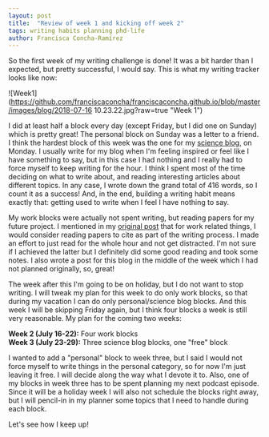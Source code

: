 ```yaml
---
layout: post
title:  "Review of week 1 and kicking off week 2"
tags: writing habits planning phd-life
author: Francisca Concha-Ramírez
---
```


So the first week of my writing challenge is done! It was a bit harder than I expected, but pretty successful, I would say. This is what my writing tracker looks like now:

![Week1](https://github.com/franciscaconcha/franciscaconcha.github.io/blob/master/images/blog/2018-07-16 10.23.22.jpg?raw=true "Week 1")

I did at least half a block every day (except Friday, but I did one on Sunday) which is pretty great! The personal block on Sunday was a letter to a friend. I think the hardest block of this week was the one for my <a href="http://primerfoton.cl" target="blank">science blog<i class="fa fa-fw fa-external-link"></i></a>, on Monday. I usually write for my blog when I'm feeling inspired or feel like I have something to say, but in this case I had nothing and I really had to force myself to keep writing for the hour. I think I spent most of the time deciding on what to write about, and reading interesting articles about different topics. In any case, I wrote down the grand total of 416 words, so I count it as a success! And, in the end, building a writing habit means exactly that: getting used to write when I feel I have nothing to say.

My work blocks were actually not spent writing, but reading papers for my future project. I mentioned in my <a href="http://francisca.cr/2018/06/27/Getting-my-writing-habit-back.html">original post</a> that for work related things, I would consider reading papers to cite as part of the writing process. I made an effort to just read for the whole hour and not get distracted. I'm not sure if I achieved the latter but I definitely did some good reading and took some notes. I also wrote a post for this blog in the middle of the week which I had not planned originally, so, great!

The week after this I'm going to be on holiday, but I do not want to stop writing. I will tweak my plan for this week to do only work blocks, so that during my vacation I can do only personal/science blog blocks. And this week I will be skipping Friday again, but I think four blocks a week is still very reasonable. My plan for the coming two weeks:

**Week 2 (July 16-22):** Four work blocks  
**Week 3 (July 23-29):** Three science blog blocks, one "free" block

I wanted to add a "personal" block to week three, but I said I would not force myself to write things in the personal category, so for now I'm just leaving it free. I will decide along the way what I devote it to. Also, one of my blocks in week three has to be spent planning my next podcast episode. Since it will be a holiday week I will also not schedule the blocks right away, but I will pencil-in in my planner some topics that I need to handle during each block.

Let's see how I keep up!
